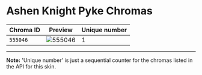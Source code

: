 # Ashen Knight Pyke Chromas

| Chroma ID | Preview | Unique number |
|---|---|---|
| `555046` | ![555046](https://raw.communitydragon.org/latest/plugins/rcp-be-lol-game-data/global/default/v1/champion-chroma-images/555/555046.png) | 1 |

---

**Note:** 'Unique number' is just a sequential counter for the chromas listed in the API for this skin.